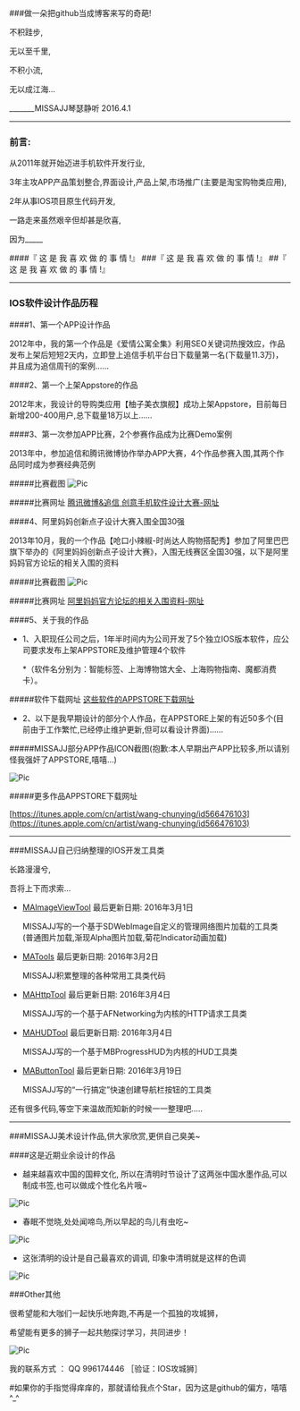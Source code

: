  

###做一朵把github当成博客来写的奇葩! 


不积跬步,

无以至千里,

不积小流,

无以成江海...


_______MISSAJJ琴瑟静听  2016.4.1



---

### 前言: 

从2011年就开始迈进手机软件开发行业,

3年主攻APP产品策划整合,界面设计,产品上架,市场推广(主要是淘宝购物类应用),

2年从事IOS项目原生代码开发,

一路走来虽然艰辛但却甚是欣喜, 

因为_____

####『 这 是 我 喜 欢 做 的 事 情 !』
###『 这 是 我 喜 欢 做 的 事 情 !』
##『 这 是 我 喜 欢 做 的 事 情 !』



---

### IOS软件设计作品历程​ 


####1、第一个APP设计作品

2012年中，我的第一个作品是《爱情公寓全集》利用SEO关键词热搜效应，作品发布上架后短短2天内，立即登上追信手机平台日下载量第一名(下载量11.3万)，并且成为追信周刊的案例…… 




####2、第一个上架Appstore的作品

2012年末，我设计的导购类应用【柚子美衣旗舰】成功上架Appstore，目前每日新增200-400用户,总下载量18万以上……




####3、第一次参加APP比赛，2个参赛作品成为比赛Demo案例

2013年中，参加追信和腾讯微博协作举办APP大赛，4个作品参赛入围,其两个作品同时成为参赛经典范例

#####比赛截图 
![Pic](https://github.com/MISSAJJ/MADesignNote/blob/master/MADesignNote_History_1.JPG)


#####比赛网址
[腾讯微博&追信 创意手机软件设计大赛-网址](http://qq.zhui.cn)
 



####4、阿里妈妈创新点子设计大赛入围全国30强

2013年10月，我的一个作品【呛口小辣椒-时尚达人购物搭配秀】参加了阿里巴巴旗下举办的《阿里妈妈创新点子设计大赛》，入围无线赛区全国30强，以下是阿里妈妈官方论坛的相关入围的资料  


#####比赛截图
![Pic](https://github.com/MISSAJJ/MADesignNote/blob/master/MADesignNote_History_2.JPG)

#####比赛网址 
[阿里妈妈官方论坛的相关入围资料-网址](http://club.alimama.com/read-htm-tid-5330842.html)




####5、关于我的作品

+ 1、入职现任公司之后，1年半时间内为公司开发了5个独立IOS版本软件，应公司要求发布上架APPSTORE及维护管理4个软件

     *（软件名分别为：智能标签、上海博物馆大全、上海购物指南、魔都消费卡）。

#####软件下载网址
[这些软件的APPSTORE下载网址](https://itunes.apple.com/cn/developer/shanghai-yuan-yun-information/id622348624)



+ 2、以下是我早期设计的部分个人作品，在APPSTORE上架的有近50多个(目前由于工作繁忙,已经停止维护更新,但可以看设计界面)……

#####MISSAJJ部分APP作品ICON截图(抱歉:本人早期出产APP比较多,所以请别怪我强奸了APPSTORE,嘻嘻...)

![Pic](https://github.com/MISSAJJ/MADesignNote/blob/master/MADesignNote_Work_1.JPG)

#####更多作品APPSTORE下载网址 

[https://itunes.apple.com/cn/artist/wang-chunying/id566476103](https://itunes.apple.com/cn/artist/wang-chunying/id566476103)



---

###MISSAJJ自己归纳整理的IOS开发工具类


长路漫漫兮,

吾将上下而求索...





+ [MAImageViewTool](https://github.com/MISSAJJ/MAImageViewTool)  最后更新日期: 2016年3月1日
 
    MISSAJJ写的一个基于SDWebImage自定义的管理网络图片加载的工具类
     (普通图片加载,渐现Alpha图片加载,菊花Indicator动画加载) 


+ [MATools](https://github.com/MISSAJJ/MATools)  最后更新日期: 2016年3月2日

   MISSAJJ积累整理的各种常用工具类代码



+ [MAHttpTool](https://github.com/MISSAJJ/MAHttpTool)  最后更新日期: 2016年3月4日

   MISSAJJ写的一个基于AFNetworking为内核的HTTP请求工具类



+ [MAHUDTool](https://github.com/MISSAJJ/MAHUDTool)  最后更新日期: 2016年3月4日

   MISSAJJ写的一个基于MBProgressHUD为内核的HUD工具类


+ [MAButtonTool](https://github.com/MISSAJJ/MAButtonTool)  最后更新日期: 2016年3月19日

   MISSAJJ写的“一行搞定”快速创建导航栏按钮的工具类



还有很多代码,等空下来温故而知新的时候一一整理吧.....



---

###MISSAJJ美术设计作品,供大家欣赏,更供自己臭美~
 
 
####这是近期业余设计的作品


+ 越来越喜欢中国的国粹文化, 所以在清明时节设计了这两张中国水墨作品,可以制成书签,也可以做成个性化名片哦~

![Pic](https://github.com/MISSAJJ/MADesignNote/blob/master/MADesignNote_3.JPG)


+ 春眠不觉晓,处处闻啼鸟,所以早起的鸟儿有虫吃~

![Pic](https://github.com/MISSAJJ/MADesignNote/blob/master/MADesignNote_2.JPG)


+ 这张清明的设计是自己最喜欢的调调, 印象中清明就是这样的色调

![Pic](https://github.com/MISSAJJ/MADesignNote/blob/master/MADesignNote_1.JPG)




###Other其他
 

很希望能和大咖们一起快乐地奔跑,不再是一个孤独的攻城狮，

希望能有更多的狮子一起共勉探讨学习，共同进步！

![Pic](https://github.com/MISSAJJ/MADesignNote/blob/master/MADesignNote_Work_2.JPG)


我的联系方式 ： QQ   996174446  ［验证：IOS攻城狮］


#如果你的手指觉得痒痒的，那就请给我点个Star，因为这是github的偏方，嘻嘻^_^
